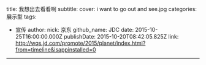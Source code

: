 title: 我想出去看看啊
subtitle: 
cover: i want to go out and see.jpg
categories: 展示型
tags:
  - 宣传
author:
  nick: 京东
  github_name: JDC
date: 2015-10-25T16:00:00.000Z
publishDate: 2015-10-20T08:42:05.825Z
link: http://wqs.jd.com/promote/2015/planet/index.html?from=timeline&isappinstalled=0
---